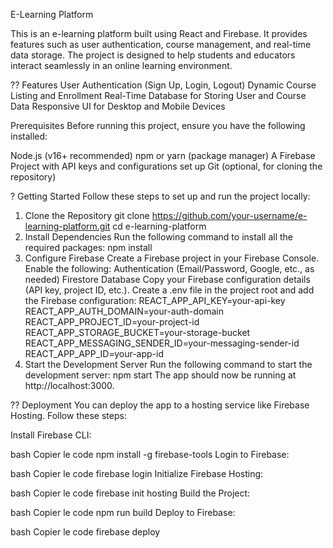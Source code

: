 E-Learning Platform

This is an e-learning platform built using React and Firebase. It provides features such as user authentication, course management, and real-time data storage. The project is designed to help students and educators interact seamlessly in an online learning environment.

?? Features
User Authentication (Sign Up, Login, Logout)
Dynamic Course Listing and Enrollment
Real-Time Database for Storing User and Course Data
Responsive UI for Desktop and Mobile Devices
 
 Prerequisites
Before running this project, ensure you have the following installed:

Node.js (v16+ recommended)
npm or yarn (package manager)
A Firebase Project with API keys and configurations set up
Git (optional, for cloning the repository)

? Getting Started
Follow these steps to set up and run the project locally:

1. Clone the Repository
git clone https://github.com/your-username/e-learning-platform.git
cd e-learning-platform
2. Install Dependencies
Run the following command to install all the required packages:
npm install
3. Configure Firebase
Create a Firebase project in your Firebase Console.
Enable the following:
Authentication (Email/Password, Google, etc., as needed)
Firestore Database
Copy your Firebase configuration details (API key, project ID, etc.).
Create a .env file in the project root and add the Firebase configuration:
REACT_APP_API_KEY=your-api-key
REACT_APP_AUTH_DOMAIN=your-auth-domain
REACT_APP_PROJECT_ID=your-project-id
REACT_APP_STORAGE_BUCKET=your-storage-bucket
REACT_APP_MESSAGING_SENDER_ID=your-messaging-sender-id
REACT_APP_APP_ID=your-app-id
4. Start the Development Server
Run the following command to start the development server:
npm start
The app should now be running at http://localhost:3000.

?? Deployment
You can deploy the app to a hosting service like Firebase Hosting. Follow these steps:

Install Firebase CLI:

bash
Copier le code
npm install -g firebase-tools
Login to Firebase:

bash
Copier le code
firebase login
Initialize Firebase Hosting:

bash
Copier le code
firebase init hosting
Build the Project:

bash
Copier le code
npm run build
Deploy to Firebase:

bash
Copier le code
firebase deploy
